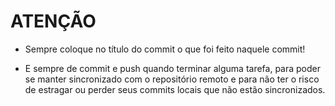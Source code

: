 # ATENÇÃO #

- Sempre coloque no título do commit o que foi feito naquele commit!

- E sempre de commit e push quando terminar alguma tarefa, para poder se manter sincronizado com o repositório
remoto e para não ter o risco de estragar ou perder seus commits locais que não estão sincronizados.
